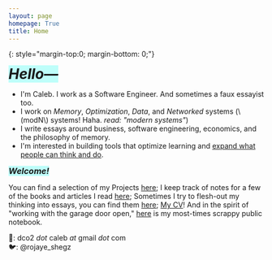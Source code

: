 ```yaml
---
layout: page
homepage: True
title: Home
---
```


{: style="margin-top:0; margin-bottom: 0;"}

<h1 style="background-color: #00ffef40;display: inline;"><em>Hello—</em></h1>

- I'm Caleb. I work as a Software Engineer. And sometimes a faux essayist too.
- I work on _Memory_, _Optimization_, _Data_, and _Networked_ systems (\\(modN\\) systems! Haha. _read: "modern systems"_)
- I write essays around business, software engineering, economics, and the philosophy of memory.
- I'm interested in building tools that optimize learning and [expand what people can think and do](https://andymatuschak.org/).

<h3 style="background-color: #00ffef40;display: inline;"><em>Welcome!</em></h3>

You can find a selection of my Projects [here](/projects/); I keep track of notes for a few of the books and articles I read [here](/booknotes/); Sometimes I try to flesh-out my thinking into essays, you can find them [here](/essays/); [My CV](/CV/)! And in the spirit of "working with the garage door open," [here](/notes/) is my most-times scrappy public notebook. 


📩: dco2 _dot_ caleb _at_ gmail _dot_ com  
🐦: @rojaye_shegz  
